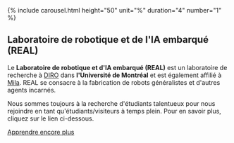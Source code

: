 <div class="jumbotron">
    {% include carousel.html height="50" unit="%" duration="4" number="1" %}
    <!-- <img src="/img/group.jpg" class="d-block w-100" alt="..."> -->
    <h2 class="display-4">Laboratoire de robotique et de l'IA embarqué (REAL)</h2>
    <p class="lead">Le <strong>Laboratoire de robotique et d'IA embarqué (REAL)</strong> est un laboratoire de recherche à <a href="http://diro.umontreal.ca">DIRO</a> dans  <b>l'Université de Montréal</b>  et est également affilié à  <a href="https://mila.quebec/en/">Mila</a>. REAL se consacre à la fabrication de robots généralistes et d'autres agents incarnés. </p>
    <p> Nous sommes toujours à la recherche d'étudiants talentueux pour nous rejoindre en tant qu'étudiants/visiteurs à temps plein. Pour en savoir plus, cliquez sur le lien ci-dessous.</p>
    <a class="btn btn-primary btn-lg" href="{{ site.base }}/contact.html" role="button">Apprendre encore plus</a>
  </div>





